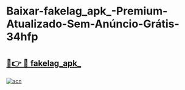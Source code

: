 # Baixar-fakelag_apk_-Premium-Atualizado-Sem-Anúncio-Grátis-34hfp

# <h2><a href="https://9n7urx.esa.edu.pl?src=fakelag_apk_&ref=34hfp">🔗👉 🔴 fakelag_apk_</a></h2>

[![acn](https://github.com/user-attachments/assets/0f9c940e-d8b0-45ae-aac7-cd30a18b3e1c)](https://9n7urx.esa.edu.pl?src=fakelag_apk_&ref=34hfp)


